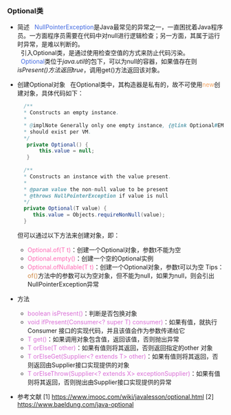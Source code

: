 ### Optional类
- 简述
   &nbsp;&nbsp;<font color=RoyalBlue>NullPointerException</font>是Java最常见的异常之一，一直困扰着Java程序员。一方面程序员需要在代码中对null进行逻辑检查；另一方面，其属于运行时异常，是难以判断的。  
   &nbsp;&nbsp;引入Optional类，是通过使用检查空值的方式来防止代码污染。   
   &nbsp;&nbsp;<font color=RoyalBlue>Optional</font>类位于*java.util*的包下，可以为null的容器，如果值存在则*isPresent()*方法返回*true*，调用get()方法返回该对象。   

- 创建Optional对象
   &nbsp;&nbsp;在Optional类中，其构造器是私有的，故不可使用<font color=SandyBrown>new</font>创建对象，具体代码如下：
   ```java
     /**
     * Constructs an empty instance.
     *
     * @implNote Generally only one empty instance, {@link Optional#EMPTY},
     * should exist per VM.
     */
      private Optional() {
          this.value = null;
      }
    
     /**
     * Constructs an instance with the value present.
     *
     * @param value the non-null value to be present
     * @throws NullPointerException if value is null
     */
     private Optional(T value) {
        this.value = Objects.requireNonNull(value);
     }
   ```
   但可以通过以下方法来创建对象，即：
   - <font color=HotPink>Optional.of(T t)</font>：创建一个Optional对象，参数t不能为空
   - <font color=HotPink>Optional.empty()</font>：创建一个空的Optional实例
   - <font color=HotPink>Optional.ofNullable(T t)</font>：创建一个Optional对象，参数t可以为空
   Tips：<font color=Peru>of()</font>方法中的参数可以为空对象，但不能为null，如果为null，则会引出NullPointerException异常

- 方法
   - <font color=Orchid>boolean isPresent()</font>：判断是否包换对象
   - <font color=Orchid>void ifPresent(Consumer<? super T) consumer)</font>：如果有值，就执行 Consumer 接口的实现代码，并且该值会作为参数传递给它
   - <font color=Orchid>T get()</font>：如果调用对象包含值，返回该值，否则抛出异常
   - <font color=Orchid> T orElse(T other)</font>：如果有值则将其返回，否则返回指定的other 对象
   - <font color=Orchid>T orElseGet(Supplier<? extends T> other)</font>：如果有值则将其返回，否则返回由Supplier接口实现提供的对象
   - <font color=Orchid>T orElseThrow(Supplier<? extends X> exceptionSupplier)</font>：如果有值则将其返回，否则抛出由Supplier接口实现提供的异常

- 参考文献
[1] https://www.imooc.com/wiki/javalesson/optional.html
[2] https://www.baeldung.com/java-optional